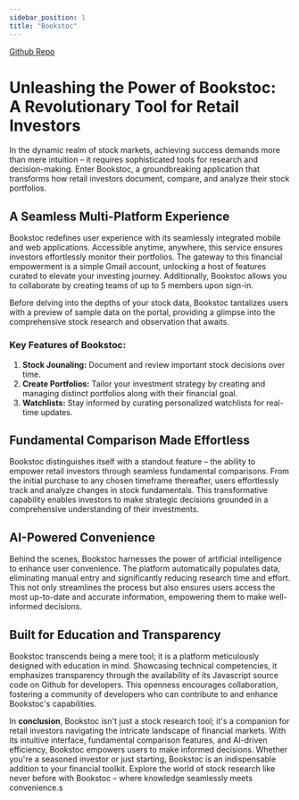 ```yaml
---
sidebar_position: 1
title: "Bookstoc"
---
```


[Github Repo](https://github.com/dhbalaji/bookstoc)

# Unleashing the Power of Bookstoc: A Revolutionary Tool for Retail Investors

In the dynamic realm of stock markets, achieving success demands more than mere intuition – it requires sophisticated tools for research and decision-making. Enter Bookstoc, a groundbreaking application that transforms how retail investors document, compare, and analyze their stock portfolios.

## A Seamless Multi-Platform Experience

Bookstoc redefines user experience with its seamlessly integrated mobile and web applications. Accessible anytime, anywhere, this service ensures investors effortlessly monitor their portfolios. The gateway to this financial empowerment is a simple Gmail account, unlocking a host of features curated to elevate your investing journey. Additionally, Bookstoc allows you to collaborate by creating teams of up to 5 members upon sign-in.

Before delving into the depths of your stock data, Bookstoc tantalizes users with a preview of sample data on the portal, providing a glimpse into the comprehensive stock research and observation that awaits.

### Key Features of Bookstoc:

1. **Stock Jounaling:** Document and review important stock decisions over time.
2. **Create Portfolios:** Tailor your investment strategy by creating and managing distinct portfolios along with their financial goal.
3. **Watchlists:** Stay informed by curating personalized watchlists for real-time updates.

## Fundamental Comparison Made Effortless

Bookstoc distinguishes itself with a standout feature – the ability to empower retail investors through seamless fundamental comparisons. From the initial purchase to any chosen timeframe thereafter, users effortlessly track and analyze changes in stock fundamentals. This transformative capability enables investors to make strategic decisions grounded in a comprehensive understanding of their investments.

## AI-Powered Convenience

Behind the scenes, Bookstoc harnesses the power of artificial intelligence to enhance user convenience. The platform automatically populates data, eliminating manual entry and significantly reducing research time and effort. This not only streamlines the process but also ensures users access the most up-to-date and accurate information, empowering them to make well-informed decisions.

## Built for Education and Transparency

Bookstoc transcends being a mere tool; it is a platform meticulously designed with education in mind. Showcasing technical competencies, it emphasizes transparency through the availability of its Javascript source code on Github for developers. This openness encourages collaboration, fostering a community of developers who can contribute to and enhance Bookstoc's capabilities.

In **conclusion**, Bookstoc isn't just a stock research tool; it's a companion for retail investors navigating the intricate landscape of financial markets. With its intuitive interface, fundamental comparison features, and AI-driven efficiency, Bookstoc empowers users to make informed decisions. Whether you're a seasoned investor or just starting, Bookstoc is an indispensable addition to your financial toolkit. Explore the world of stock research like never before with Bookstoc – where knowledge seamlessly meets convenience.s